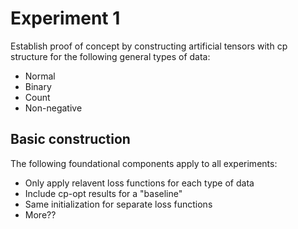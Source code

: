 # Experiment 1
Establish proof of concept by constructing artificial tensors with cp structure for the following general types of data:
- Normal
- Binary
- Count
- Non-negative

## Basic construction
The following foundational components apply to all experiments:
- Only apply relavent loss functions for each type of data
- Include cp-opt results for a "baseline"
- Same initialization for separate loss functions
- More??
